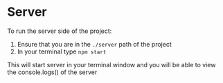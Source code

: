 # Server

To run the server side of the project:
1. Ensure that you are in the `./server` path of the project
2. In your terminal type `npm start`

This will start server in your terminal window and you will be able to view the console.logs() of the server
